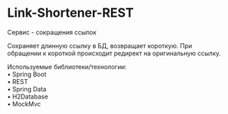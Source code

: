 # Link-Shortener-REST
Сервис - сокращения ссылок

Сохраняет длинную ссылку в БД, возвращает короткую.
При обращении к короткой происходит редирект на оригинальную ссылку.

Используемые библиотеки/технологии:<br/>
• Spring Boot<br/>
• REST<br/>
• Spring Data<br/>
• H2Database<br/>
• MockMvc<br/>
